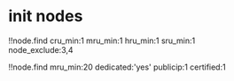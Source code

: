 # init nodes



!!node.find
    cru_min:1
    mru_min:1
    hru_min:1
    sru_min:1   
    node_exclude:3,4
    

!!node.find
    mru_min:20
    dedicated:'yes'
    publicip:1
    certified:1
